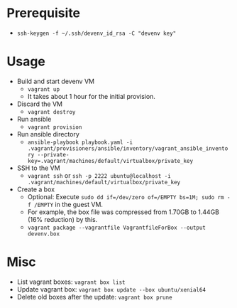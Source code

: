 # Prerequisite
- `ssh-keygen -f ~/.ssh/devenv_id_rsa -C "devenv key"`

# Usage
- Build and start devenv VM
  - `vagrant up`
  - It takes about 1 hour for the initial provision.
- Discard the VM
  - `vagrant destroy`
- Run ansible
  - `vagrant provision`
- Run ansible directory
  - `ansible-playbook playbook.yaml -i .vagrant/provisioners/ansible/inventory/vagrant_ansible_inventory --private-key=.vagrant/machines/default/virtualbox/private_key`
- SSH to the VM
  - `vagrant ssh` or `ssh -p 2222 ubuntu@localhost -i .vagrant/machines/default/virtualbox/private_key`
- Create a box
  - Optional: Execute `sudo dd if=/dev/zero of=/EMPTY bs=1M; sudo rm -f /EMPTY` in the guest VM.
  - For example, the box file was compressed from 1.70GB to 1.44GB (16% reduction) by this.
  - `vagrant package --vagrantfile VagrantfileForBox --output devenv.box`

# Misc
- List vagrant boxes: `vagrant box list`
- Update vagrant box: `vagrant box update --box ubuntu/xenial64`
- Delete old boxes after the update: `vagrant box prune`

